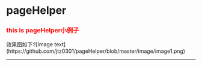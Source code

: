 # pageHelper

<h3 style="color:red;">this is pageHelper小例子</h3>
效果图如下:![Image text](https://github.com/jtz0301/pageHelper/blob/master/image/image1.png)<br/><hr/>
